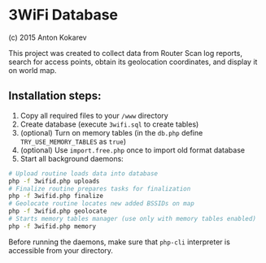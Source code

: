 # 3WiFi Database

(c) 2015 Anton Kokarev

This project was created to collect data from Router Scan log reports, search for access points, obtain its geolocation coordinates, and display it on world map.

## Installation steps:
1. Copy all required files to your `/www` directory
2. Create database (execute `3wifi.sql` to create tables)
3. (optional) Turn on memory tables (in the `db.php` define `TRY_USE_MEMORY_TABLES` as `true`)
4. (optional) Use `import.free.php` once to import old format database
5. Start all background daemons:
```sh
# Upload routine loads data into database
php -f 3wifid.php uploads
# Finalize routine prepares tasks for finalization
php -f 3wifid.php finalize
# Geolocate routine locates new added BSSIDs on map
php -f 3wifid.php geolocate
# Starts memory tables manager (use only with memory tables enabled)
php -f 3wifid.php memory
```
Before running the daemons, make sure that `php-cli` interpreter is accessible from your directory.
